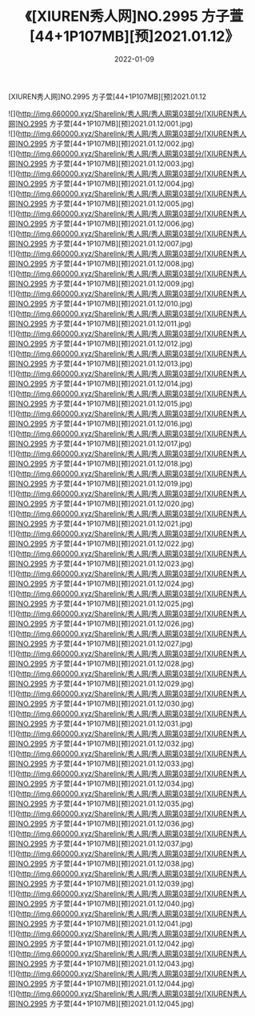 ﻿---
layout: post
title:  《[XIUREN秀人网]NO.2995 方子萱[44+1P107MB][预]2021.01.12》
date:   2022-01-09
img: http://img.660000.xyz/Sharelink/秀人网/秀人网第03部分/[XIUREN秀人网]NO.2995 方子萱[44+1P107MB][预]2021.01.12/000.jpg
categories: [美女, 清纯, 唯美]
---

[XIUREN秀人网]NO.2995 方子萱[44+1P107MB][预]2021.01.12

 ![](http://img.660000.xyz/Sharelink/秀人网/秀人网第03部分/[XIUREN秀人网]NO.2995 方子萱[44+1P107MB][预]2021.01.12/001.jpg) <br>![](http://img.660000.xyz/Sharelink/秀人网/秀人网第03部分/[XIUREN秀人网]NO.2995 方子萱[44+1P107MB][预]2021.01.12/002.jpg) <br>![](http://img.660000.xyz/Sharelink/秀人网/秀人网第03部分/[XIUREN秀人网]NO.2995 方子萱[44+1P107MB][预]2021.01.12/003.jpg) <br>![](http://img.660000.xyz/Sharelink/秀人网/秀人网第03部分/[XIUREN秀人网]NO.2995 方子萱[44+1P107MB][预]2021.01.12/004.jpg) <br>![](http://img.660000.xyz/Sharelink/秀人网/秀人网第03部分/[XIUREN秀人网]NO.2995 方子萱[44+1P107MB][预]2021.01.12/005.jpg) <br>![](http://img.660000.xyz/Sharelink/秀人网/秀人网第03部分/[XIUREN秀人网]NO.2995 方子萱[44+1P107MB][预]2021.01.12/006.jpg) <br>![](http://img.660000.xyz/Sharelink/秀人网/秀人网第03部分/[XIUREN秀人网]NO.2995 方子萱[44+1P107MB][预]2021.01.12/007.jpg) <br>![](http://img.660000.xyz/Sharelink/秀人网/秀人网第03部分/[XIUREN秀人网]NO.2995 方子萱[44+1P107MB][预]2021.01.12/008.jpg) <br>![](http://img.660000.xyz/Sharelink/秀人网/秀人网第03部分/[XIUREN秀人网]NO.2995 方子萱[44+1P107MB][预]2021.01.12/009.jpg) <br>![](http://img.660000.xyz/Sharelink/秀人网/秀人网第03部分/[XIUREN秀人网]NO.2995 方子萱[44+1P107MB][预]2021.01.12/010.jpg) <br>![](http://img.660000.xyz/Sharelink/秀人网/秀人网第03部分/[XIUREN秀人网]NO.2995 方子萱[44+1P107MB][预]2021.01.12/011.jpg) <br>![](http://img.660000.xyz/Sharelink/秀人网/秀人网第03部分/[XIUREN秀人网]NO.2995 方子萱[44+1P107MB][预]2021.01.12/012.jpg) <br>![](http://img.660000.xyz/Sharelink/秀人网/秀人网第03部分/[XIUREN秀人网]NO.2995 方子萱[44+1P107MB][预]2021.01.12/013.jpg) <br>![](http://img.660000.xyz/Sharelink/秀人网/秀人网第03部分/[XIUREN秀人网]NO.2995 方子萱[44+1P107MB][预]2021.01.12/014.jpg) <br>![](http://img.660000.xyz/Sharelink/秀人网/秀人网第03部分/[XIUREN秀人网]NO.2995 方子萱[44+1P107MB][预]2021.01.12/015.jpg) <br>![](http://img.660000.xyz/Sharelink/秀人网/秀人网第03部分/[XIUREN秀人网]NO.2995 方子萱[44+1P107MB][预]2021.01.12/016.jpg) <br>![](http://img.660000.xyz/Sharelink/秀人网/秀人网第03部分/[XIUREN秀人网]NO.2995 方子萱[44+1P107MB][预]2021.01.12/017.jpg) <br>![](http://img.660000.xyz/Sharelink/秀人网/秀人网第03部分/[XIUREN秀人网]NO.2995 方子萱[44+1P107MB][预]2021.01.12/018.jpg) <br>![](http://img.660000.xyz/Sharelink/秀人网/秀人网第03部分/[XIUREN秀人网]NO.2995 方子萱[44+1P107MB][预]2021.01.12/019.jpg) <br>![](http://img.660000.xyz/Sharelink/秀人网/秀人网第03部分/[XIUREN秀人网]NO.2995 方子萱[44+1P107MB][预]2021.01.12/020.jpg) <br>![](http://img.660000.xyz/Sharelink/秀人网/秀人网第03部分/[XIUREN秀人网]NO.2995 方子萱[44+1P107MB][预]2021.01.12/021.jpg) <br>![](http://img.660000.xyz/Sharelink/秀人网/秀人网第03部分/[XIUREN秀人网]NO.2995 方子萱[44+1P107MB][预]2021.01.12/022.jpg) <br>![](http://img.660000.xyz/Sharelink/秀人网/秀人网第03部分/[XIUREN秀人网]NO.2995 方子萱[44+1P107MB][预]2021.01.12/023.jpg) <br>![](http://img.660000.xyz/Sharelink/秀人网/秀人网第03部分/[XIUREN秀人网]NO.2995 方子萱[44+1P107MB][预]2021.01.12/024.jpg) <br>![](http://img.660000.xyz/Sharelink/秀人网/秀人网第03部分/[XIUREN秀人网]NO.2995 方子萱[44+1P107MB][预]2021.01.12/025.jpg) <br>![](http://img.660000.xyz/Sharelink/秀人网/秀人网第03部分/[XIUREN秀人网]NO.2995 方子萱[44+1P107MB][预]2021.01.12/026.jpg) <br>![](http://img.660000.xyz/Sharelink/秀人网/秀人网第03部分/[XIUREN秀人网]NO.2995 方子萱[44+1P107MB][预]2021.01.12/027.jpg) <br>![](http://img.660000.xyz/Sharelink/秀人网/秀人网第03部分/[XIUREN秀人网]NO.2995 方子萱[44+1P107MB][预]2021.01.12/028.jpg) <br>![](http://img.660000.xyz/Sharelink/秀人网/秀人网第03部分/[XIUREN秀人网]NO.2995 方子萱[44+1P107MB][预]2021.01.12/029.jpg) <br>![](http://img.660000.xyz/Sharelink/秀人网/秀人网第03部分/[XIUREN秀人网]NO.2995 方子萱[44+1P107MB][预]2021.01.12/030.jpg) <br>![](http://img.660000.xyz/Sharelink/秀人网/秀人网第03部分/[XIUREN秀人网]NO.2995 方子萱[44+1P107MB][预]2021.01.12/031.jpg) <br>![](http://img.660000.xyz/Sharelink/秀人网/秀人网第03部分/[XIUREN秀人网]NO.2995 方子萱[44+1P107MB][预]2021.01.12/032.jpg) <br>![](http://img.660000.xyz/Sharelink/秀人网/秀人网第03部分/[XIUREN秀人网]NO.2995 方子萱[44+1P107MB][预]2021.01.12/033.jpg) <br>![](http://img.660000.xyz/Sharelink/秀人网/秀人网第03部分/[XIUREN秀人网]NO.2995 方子萱[44+1P107MB][预]2021.01.12/034.jpg) <br>![](http://img.660000.xyz/Sharelink/秀人网/秀人网第03部分/[XIUREN秀人网]NO.2995 方子萱[44+1P107MB][预]2021.01.12/035.jpg) <br>![](http://img.660000.xyz/Sharelink/秀人网/秀人网第03部分/[XIUREN秀人网]NO.2995 方子萱[44+1P107MB][预]2021.01.12/036.jpg) <br>![](http://img.660000.xyz/Sharelink/秀人网/秀人网第03部分/[XIUREN秀人网]NO.2995 方子萱[44+1P107MB][预]2021.01.12/037.jpg) <br>![](http://img.660000.xyz/Sharelink/秀人网/秀人网第03部分/[XIUREN秀人网]NO.2995 方子萱[44+1P107MB][预]2021.01.12/038.jpg) <br>![](http://img.660000.xyz/Sharelink/秀人网/秀人网第03部分/[XIUREN秀人网]NO.2995 方子萱[44+1P107MB][预]2021.01.12/039.jpg) <br>![](http://img.660000.xyz/Sharelink/秀人网/秀人网第03部分/[XIUREN秀人网]NO.2995 方子萱[44+1P107MB][预]2021.01.12/040.jpg) <br>![](http://img.660000.xyz/Sharelink/秀人网/秀人网第03部分/[XIUREN秀人网]NO.2995 方子萱[44+1P107MB][预]2021.01.12/041.jpg) <br>![](http://img.660000.xyz/Sharelink/秀人网/秀人网第03部分/[XIUREN秀人网]NO.2995 方子萱[44+1P107MB][预]2021.01.12/042.jpg) <br>![](http://img.660000.xyz/Sharelink/秀人网/秀人网第03部分/[XIUREN秀人网]NO.2995 方子萱[44+1P107MB][预]2021.01.12/043.jpg) <br>![](http://img.660000.xyz/Sharelink/秀人网/秀人网第03部分/[XIUREN秀人网]NO.2995 方子萱[44+1P107MB][预]2021.01.12/044.jpg) <br>![](http://img.660000.xyz/Sharelink/秀人网/秀人网第03部分/[XIUREN秀人网]NO.2995 方子萱[44+1P107MB][预]2021.01.12/045.jpg) <br>